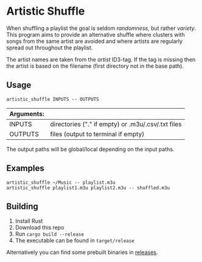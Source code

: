 # Artistic Shuffle

When shuffling a playlist the goal is seldom *randomness*, but rather *variety*.
This program aims to provide an alternative shuffle where clusters with songs from the
same artist are avoided and where artists are regularly spread out throughout the playlist.

The artist names are taken from the *artist* ID3-tag.
If the tag is missing then the artist is based on the filename (first directory not in the base path).

## Usage

`artistic_shuffle INPUTS -- OUTPUTS`

|Arguments:||
|---|---|
|INPUTS  | directories ("." if empty) or .m3u/.csv/.txt files |
|OUTPUTS | files (output to terminal if empty) |

The output paths will be global/local depending on the input paths.

## Examples

`artistic_shuffle ~/Music -- playlist.m3u`  
`artistic_shuffle playlist1.m3u playlist2.m3u -- shuffled.m3u`

## Building

1. Install Rust
2. Download this repo
3. Run `cargo build --release`
4. The executable can be found in `target/release`

Alternatively you can find some prebuilt binaries in [releases](/releases).
